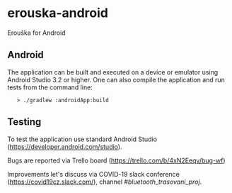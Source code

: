 # erouska-android

Erouška for Android

## Android

The application can be built and executed on a device or emulator using Android Studio 3.2 or higher.
One can also compile the application and run tests from the command line:

```
   > ./gradlew :androidApp:build
```

## Testing

To test the application use standard Android Studio (https://developer.android.com/studio). 

Bugs are reported via Trello board (https://trello.com/b/4xN2Eeqv/bug-wf)

Improvements let's discuss via COVID-19 slack conference (https://covid19cz.slack.com/), channel _#bluetooth_trasovani_proj_.

